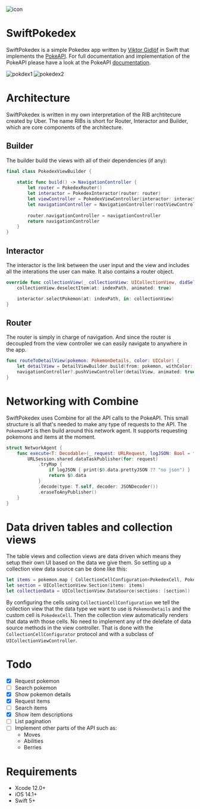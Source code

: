 ![icon](https://user-images.githubusercontent.com/15960525/117062071-47808e00-ad23-11eb-83df-95d8efadac58.png)

# SwiftPokedex

SwiftPokedex is a simple Pokedex app written by [Viktor Gidlöf](https://viktorgidlof.com) in Swift that implements the [PokeAPI](https://pokeapi.co). For full documentation and implementation of the PokeAPI please have a look at the PokeAPI [documentation](https://pokeapi.co/docs/v2).


![pokdex1](https://user-images.githubusercontent.com/15960525/117063244-d3df8080-ad24-11eb-9293-83f8ba1a991a.png)
![pokedex2](https://user-images.githubusercontent.com/15960525/117063248-d4781700-ad24-11eb-8559-dcc9ebbd0ec7.png)


# Architecture

SwiftPokedex is written in my own interpretation of the RIB archtitecure created by Uber. The name RIBs is short for Router, Interactor and Builder, which are core components of the architecture.

## Builder

The builder build the views with all of their dependencies (if any):
```swift
final class PokedexViewBuilder {
    
    static func build() -> NavigationController {
        let router = PokedexRouter()
        let interactor = PokedexInteractor(router: router)
        let viewController = PokedexViewController(interactor: interactor)
        let navigationController = NavigationController(rootViewController: viewController)
        
        router.navigationController = navigationController
        return navigationController
    }
}
```

## Interactor
The interactor is the link between the user input and the view and includes all the interations the user can make. It also contains a router object.
```swift
override func collectionView(_ collectionView: UICollectionView, didSelectItemAt indexPath: IndexPath) {
    collectionView.deselectItem(at: indexPath, animated: true)

    interactor.selectPokemon(at: indexPath, in: collectionView)
}
```

## Router
The router is simply in charge of navigation. And since the router is decoupled from the view controller we can easily navigate to anywhere in the app.
```swift
func routeToDetailView(pokemon: PokemonDetails, color: UIColor) {
    let detailView = DetailViewBuilder.build(from: pokemon, withColor: color)
    navigationController?.pushViewController(detailView, animated: true)
}
```

# Networking with Combine

SwiftPokedex uses Combine for all the API calls to the PokeAPI. This small structure is all that's needed to make any type of requests to the API. 
The `PokemonAPI` is then build around this network agent. It supports requesting pokemons and items at the moment.
```swift
struct NetworkAgent {
    func execute<T: Decodable>(_ request: URLRequest, logJSON: Bool = false) -> AnyPublisher<T, Error> {
        URLSession.shared.dataTaskPublisher(for: request)
            .tryMap {
                if logJSON { print($0.data.prettyJSON ?? "no json") }
                return $0.data
            }
            .decode(type: T.self, decoder: JSONDecoder())
            .eraseToAnyPublisher()
    }
}
```

# Data driven tables and collection views

The table views and collection views are data driven which means they setup their own UI based on the data we give them. So setting up a collection view data source can be done like this:
```swift
let items = pokemon.map { CollectionCellConfiguration<PokedexCell, PokemonDetails>(data: $0) }
let section = UICollectionView.Section(items: items)
let collectionData = UICollectionView.DataSource(sections: [section])
```

By configuring the cells using `CollectionCellConfiguration` we tell the collection view that the data type we want to use is `PokemonDetails` and the custom cell is `PokedexCell`. Then the collection view automatically renders that data with those cells. No need to implement any of the delefate of data source methods in the view controller. That is done with the `CollectionCellConfigurator` protocol and with a subclass of `UICollectionViewController`.

# Todo

- [x] Request pokemon
- [ ] Search pokemon
- [x] Show pokemon details
- [x] Request items
- [ ] Search items 
- [x] Show item descriptions
- [ ] List pagination
- [ ] Implement other parts of the API such as:
    - Moves
    - Abilities
    - Berries




# Requirements

+ Xcode 12.0+
+ iOS 14.1+
+ Swift 5+
